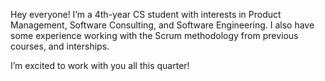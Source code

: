 Hey everyone!
I’m a 4th-year CS student with interests in Product Management, Software Consulting, and Software Engineering. I also have some experience working with the Scrum methodology from previous courses, and interships.

I’m excited to work with you all this quarter!